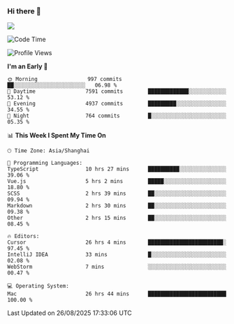 ### Hi there 👋

<!--
**JJAYCHEN1e/jjaychen1e** is a ✨ _special_ ✨ repository because its `README.md` (this file) appears on your GitHub profile.

Here are some ideas to get you started:

- 🔭 I’m currently working on ...
- 🌱 I’m currently learning ...
- 👯 I’m looking to collaborate on ...
- 🤔 I’m looking for help with ...
- 💬 Ask me about ...
- 📫 How to reach me: ...
- 😄 Pronouns: ...
- ⚡ Fun fact: ...
-->

[![](https://github-readme-stats.vercel.app/api?username=jjaychen1e&show_icons=true)](https://github.com/jjaychen1e/github-readme-stats?count_private=true)

<!--START_SECTION:waka-->
![Code Time](http://img.shields.io/badge/Code%20Time-2%2C286%20hrs%2047%20mins-blue)

![Profile Views](http://img.shields.io/badge/Profile%20Views-1-blue)

**I'm an Early 🐤** 

```text
🌞 Morning                997 commits         ██░░░░░░░░░░░░░░░░░░░░░░░   06.98 % 
🌆 Daytime                7591 commits        █████████████░░░░░░░░░░░░   53.12 % 
🌃 Evening                4937 commits        █████████░░░░░░░░░░░░░░░░   34.55 % 
🌙 Night                  764 commits         █░░░░░░░░░░░░░░░░░░░░░░░░   05.35 % 
```


📊 **This Week I Spent My Time On** 

```text
🕑︎ Time Zone: Asia/Shanghai

💬 Programming Languages: 
TypeScript               10 hrs 27 mins      ██████████░░░░░░░░░░░░░░░   39.06 % 
Vue.js                   5 hrs 2 mins        █████░░░░░░░░░░░░░░░░░░░░   18.80 % 
SCSS                     2 hrs 39 mins       ██░░░░░░░░░░░░░░░░░░░░░░░   09.94 % 
Markdown                 2 hrs 30 mins       ██░░░░░░░░░░░░░░░░░░░░░░░   09.38 % 
Other                    2 hrs 15 mins       ██░░░░░░░░░░░░░░░░░░░░░░░   08.45 % 

🔥 Editors: 
Cursor                   26 hrs 4 mins       ████████████████████████░   97.45 % 
IntelliJ IDEA            33 mins             █░░░░░░░░░░░░░░░░░░░░░░░░   02.08 % 
WebStorm                 7 mins              ░░░░░░░░░░░░░░░░░░░░░░░░░   00.47 % 

💻 Operating System: 
Mac                      26 hrs 44 mins      █████████████████████████   100.00 % 
```


 Last Updated on 26/08/2025 17:33:06 UTC
<!--END_SECTION:waka-->
